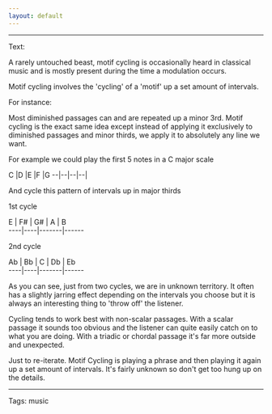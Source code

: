```yaml
---
layout: default
---
```


----

Text: 

A rarely untouched beast, motif cycling is occasionally heard in classical music and is mostly present during the time a modulation occurs.

Motif cycling involves the 'cycling' of a 'motif' up a set amount of intervals.

For instance:

Most diminished passages can and are repeated up a minor 3rd. Motif cycling is the exact same idea except instead of applying it exclusively to diminished passages and minor thirds, we apply it to absolutely any line we want.

For example we could play the first 5 notes in a C major scale

C |D |E |F |G
--|--|--|--|

And cycle this pattern of intervals up in major thirds

1st cycle

E   | F#  | G#    | A | B     
 ----|----|-------|------

2nd cycle

Ab   | Bb  | C    | Db | Eb     
 ----|----|-------|------

As you can see, just from two cycles, we are in unknown territory. It often has a slightly jarring effect depending on the intervals you choose but it is always an interesting thing to 'throw off' the listener.

Cycling tends to work best with non-scalar passages. With a scalar passage it sounds too obvious and the listener can quite easily catch on to what you are doing. With a triadic or chordal passage it's far more outside and unexpected.

Just to re-iterate. Motif Cycling is playing a phrase and then playing it again up a set amount of intervals. It's fairly unknown so don't get too hung up on the details.

----

Tags: music
